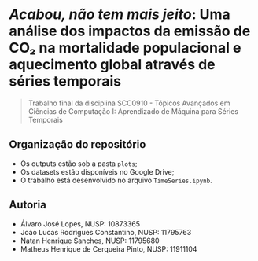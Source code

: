 # *Acabou, não tem mais jeito*: Uma análise dos impactos da emissão de CO₂ na mortalidade populacional e aquecimento global através de séries temporais

> Trabalho final da disciplina SCC0910 - Tópicos Avançados em Ciências de Computação I: Aprendizado de Máquina para Séries Temporais

## Organização do repositório

- Os outputs estão sob a pasta ``plots``;
- Os datasets estão disponíveis no Google Drive;
- O trabalho está desenvolvido no arquivo ``TimeSeries.ipynb``.

## Autoria

- Álvaro José Lopes, NUSP: 10873365
- João Lucas Rodrigues Constantino, NUSP: 11795763
- Natan Henrique Sanches, NUSP: 11795680
- Matheus Henrique de Cerqueira Pinto, NUSP: 11911104
